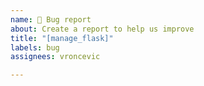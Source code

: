 ```yaml
---
name: 🐛 Bug report
about: Create a report to help us improve
title: "[manage_flask]"
labels: bug
assignees: vroncevic

---
```



